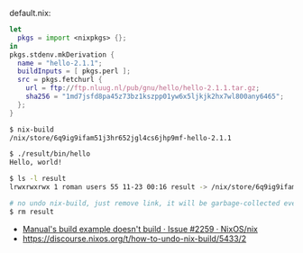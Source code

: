 default.nix:

```nix
let
  pkgs = import <nixpkgs> {};
in
pkgs.stdenv.mkDerivation {
  name = "hello-2.1.1";
  buildInputs = [ pkgs.perl ];
  src = pkgs.fetchurl {
    url = ftp://ftp.nluug.nl/pub/gnu/hello/hello-2.1.1.tar.gz;
    sha256 = "1md7jsfd8pa45z73bz1kszpp01yw6x5ljkjk2hx7wl800any6465";
  };
}
```

```bash
$ nix-build
/nix/store/6q9ig9ifam51j3hr652jgl4cs6jhp9mf-hello-2.1.1

$ ./result/bin/hello
Hello, world!

$ ls -l result
lrwxrwxrwx 1 roman users 55 11-23 00:16 result -> /nix/store/6q9ig9ifam51j3hr652jgl4cs6jhp9mf-hello-2.1.1

# no undo nix-build, just remove link, it will be garbage-collected eventually
$ rm result
```

- [Manual's build example doesn't build · Issue #2259 · NixOS/nix](https://github.com/NixOS/nix/issues/2259#issuecomment-562535897)
- https://discourse.nixos.org/t/how-to-undo-nix-build/5433/2
